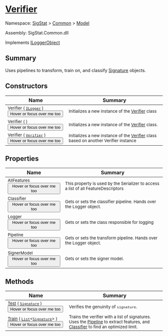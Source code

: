 # [Verifier](./Verifier.md)

Namespace: [SigStat]() > [Common](./../README.md) > [Model](./README.md)

Assembly: SigStat.Common.dll

Implements [ILoggerObject](./../ILoggerObject.md)

## Summary
Uses pipelines to transform, train on, and classify [Signature](https://github.com/hargitomi97/sigstat/blob/master/docs/md/SigStat/Common/Signature.md) objects.

## Constructors

| Name | Summary | 
| --- | --- | 
| <sub>Verifier ( [`ILogger`](https://docs.microsoft.com/en-us/dotnet/api/Microsoft.Extensions.Logging.ILogger) )</sub><button style="pointer-events: none;">Hover or focus over me too</button>| <sub>Initializes a new instance of the [Verifier](https://github.com/hargitomi97/sigstat/blob/master/docs/md/SigStat/Common/Model/Verifier.md) class</sub>| <br>
| <sub>Verifier (  )</sub><button style="pointer-events: none;">Hover or focus over me too</button>| <sub>Initializes a new instance of the [Verifier](https://github.com/hargitomi97/sigstat/blob/master/docs/md/SigStat/Common/Model/Verifier.md) class.</sub>| <br>
| <sub>Verifier ( [`Verifier`](./Verifier.md) )</sub><button style="pointer-events: none;">Hover or focus over me too</button>| <sub>Initializes a new instance of the [Verifier](https://github.com/hargitomi97/sigstat/blob/master/docs/md/SigStat/Common/Model/Verifier.md) class based on another Verifier instance</sub>| <br>


## Properties

| Name | Summary | 
| --- | --- | 
| <sub>AllFeatures</sub><button style="pointer-events: none;">Hover or focus over me too</button>| <sub>This property is used by the Serializer to access a list of all FeatureDescriptors</sub>| <br>
| <sub>Classifier</sub><button style="pointer-events: none;">Hover or focus over me too</button>| <sub>Gets or sets the classifier pipeline. Hands over the Logger object.</sub>| <br>
| <sub>Logger</sub><button style="pointer-events: none;">Hover or focus over me too</button>| <sub>Gets or sets the class responsible for logging</sub>| <br>
| <sub>Pipeline</sub><button style="pointer-events: none;">Hover or focus over me too</button>| <sub>Gets or sets the transform pipeline. Hands over the Logger object.</sub>| <br>
| <sub>SignerModel</sub><button style="pointer-events: none;">Hover or focus over me too</button>| <sub>Gets or sets the signer model.</sub>| <br>


## Methods

| Name | Summary | 
| --- | --- | 
| <sub>[Test](./Methods/Verifier-100664171.md) ( [`Signature`](./../Signature.md) )</sub><button style="pointer-events: none;">Hover or focus over me too</button>| <sub>Verifies the genuinity of `signature`.</sub>| <br>
| <sub>[Train](./Methods/Verifier-100664170.md) ( [`List`](https://docs.microsoft.com/en-us/dotnet/api/System.Collections.Generic.List-1)\<[`Signature`](./../Signature.md)> )</sub><button style="pointer-events: none;">Hover or focus over me too</button>| <sub>Trains the verifier with a list of signatures. Uses the [Pipeline](https://github.com/hargitomi97/sigstat/blob/master/docs/md/SigStat/Common/Model/Verifier.md) to extract features,  and [Classifier](https://github.com/hargitomi97/sigstat/blob/master/docs/md/SigStat/Common/Model/Verifier.md) to find an optimized limit.</sub>| <br>


